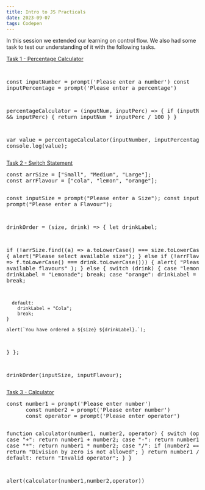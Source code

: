 ```yaml
---
title: Intro to JS Practicals
date: 2023-09-07
tags: Codepen
---
```

In this session we extended our learning on control flow. We also had some task to test our understanding of it with the following tasks.

<a href="https://codepen.io/Steelaxel/pen/eYbwojB?editors=1111"> Task 1 - Percentage Calculator</a>
<div class="box">
<pre>

const inputNumber = prompt('Please enter a number')
const inputPercentage = prompt('Please enter a percentage')
      
percentageCalculator = (inputNum, inputPerc) => {
  if (inputNum && inputPerc) {
    return inputNum * inputPerc / 100
  }
}
      
var value = percentageCalculator(inputNumber, inputPercentage)
console.log(value);
</pre>
</div>

<a href= "https://codepen.io/Steelaxel/pen/ZEVdZNL"> Task 2 - Switch Statement</a>
<div class="box">
<pre>
const arrSize = ["Small", "Medium", "Large"];
const arrFlavour = ["cola", "lemon", "orange"];

const inputSize = prompt("Please enter a Size");
const inputFlavour = prompt("Please enter a Flavour");

drinkOrder = (size, drink) => {
  let drinkLabel;

  if (!arrSize.find((a) => a.toLowerCase() === size.toLowerCase())) {
    alert("Please select available size");
  } else if (!arrFlavour.find((f) => f.toLowerCase() === drink.toLowerCase())) {
    alert(
      "Please select available flavours"
    );
  } else {
    switch (drink) {
      case "lemon":
        drinkLabel = "Lemonade";
        break;
      case "orange":
        drinkLabel = "Orangeade";
        break;

      default:
        drinkLabel = "Cola";
        break;
    }

    alert(`You have ordered a ${size} ${drinkLabel}.`);
  }
};

drinkOrder(inputSize, inputFlavour);
</pre>
</div>

<a href= "https://codepen.io/Steelaxel/pen/poqXmzE"> Task 3 - Calculator</a>
<div class="box">
<pre>
const number1 = prompt('Please enter number')
      const number2 = prompt('Please enter number')
      const operator = prompt('Please enter operator')

function calculator(number1, number2, operator) {
  switch (operator) {
    case "+":
      return number1 + number2;
    case "-":
      return number1 - number2;
    case "*":
      return number1 * number2;
    case "/":
      if (number2 === 0) {
        return "Division by zero is not allowed";
      }
      return number1 / number2;
    default:
      return "Invalid operator";
  }
}

alert(calculator(number1,number2,operator))
</pre>
</div>